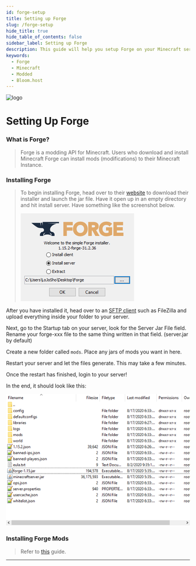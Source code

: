 ```yaml
---
id: forge-setup
title: Setting up Forge
slug: /forge-setup
hide_title: true
hide_table_of_contents: false
sidebar_label: Setting up Forge
description: This guide will help you setup Forge on your Minecraft server
keywords:
  - Forge
  - Minecraft
  - Modded
  - Bloom.host
---
```


<div class="text--center">
<img src="https://bloom.host/logo-white.svg" alt="logo" height="50%" width="50%"/>
<h1>Setting Up Forge</h1>
</div>

### What is Forge?
> Forge is a modding API for Minecraft. Users who download and install Minecraft Forge can install mods (modifications) to their Minecraft Instance.
>
### Installing Forge
> To begin installing Forge, head over to their [website](http://files.minecraftforge.net/) to download their installer and launch the jar file. Have it open up in an empty directory and hit install server. Have something like the screenshot below.
>
> ![Bloom.host Forge](../../static/imgs/plugins_and_modifications/forge_setup/1.png)

After you have installed it, head over to an [SFTP client](https://docs.bloom.host/how-to-use-sftp) such as FileZilla and upload everything inside your folder to your server.

Next, go to the Startup tab on your server, look for the Server Jar File field. Rename your forge-xxx file to the same thing written in that field. (server.jar by default) 

Create a new folder called `mods`. Place any jars of mods you want in here.

Restart your server and let the files generate. This may take a few minutes. 

Once the restart has finished, login to your server!

In the end, it should look like this: 

![Bloom.host Forge](../../static/imgs/plugins_and_modifications/forge_setup/2.png)

### Installing Forge Mods 
> 
> Refer to [this](forge-mods) guide.

---
